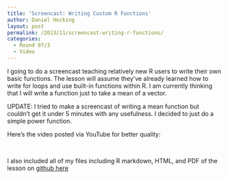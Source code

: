 ```yaml
---
title: 'Screencast: Writing Custom R Functions'
author: Daniel Hocking
layout: post
permalink: /2013/11/screencast-writing-r-functions/
categories:
  - Round 07/3
  - Video
---
```

I going to do a screencast teaching relatively new R users to write their own basic functions. The lesson will assume they&#8217;ve already learned how to write for loops and use built-in functions within R. I am currently thinking that I will write a function just to take a mean of a vector.

UPDATE: I tried to make a screencast of writing a mean function but couldn&#8217;t get it under 5 minutes with any usefulness. I decided to just do a simple power function.

Here&#8217;s the video posted via YouTube for better quality:



&nbsp;

I also included all of my files including R markdown, HTML, and PDF of the lesson on <a href="https://github.com/djhocking/Software_Carpentry_Course/tree/master/Homework/Homework3" target="_blank">github here</a>